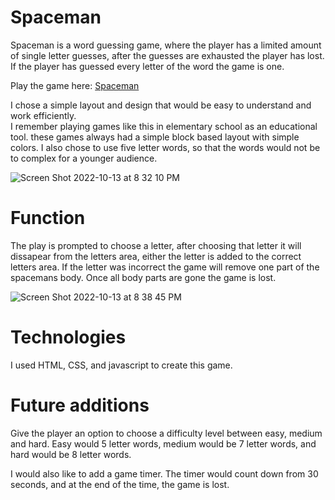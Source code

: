 # Spaceman
Spaceman is a word guessing game, where the player has a limited amount of single letter guesses, 
 after the guesses are exhausted the player has lost.  If the player has guessed every letter of the word
the game is one.

Play the game here: [Spaceman](https://plb6968.github.io/spaceman/)

I chose a simple layout and design that would be easy to understand and work efficiently.  
I remember playing games like this in elementary school as an educational tool.  these games always had a simple 
block based layout with simple colors.  I also chose to use five letter words, so that the words would not be to complex for a younger audience.  

![Screen Shot 2022-10-13 at 8 32 10 PM](https://user-images.githubusercontent.com/114373806/195741673-17b0f0d7-fea4-4fe2-9595-34e18a0847ae.png)

# Function
The play is prompted to choose a letter,  after choosing that letter it will dissapear from the 
letters area, either the letter is added to the correct letters area.  If the letter was incorrect the game
will remove one part of the spacemans body.  Once all body parts are gone the game is lost.  

![Screen Shot 2022-10-13 at 8 38 45 PM](https://user-images.githubusercontent.com/114373806/195742366-9f4764d7-594a-45a1-a812-9dc2145bd264.png)

# Technologies
I used HTML, CSS, and javascript to create this game.  

# Future additions
Give the player an option to choose a difficulty level between easy, medium and hard.  Easy would 5 letter 
words,  medium would be 7 letter words,  and hard would be 8 letter words. 

I would also like to add a game timer.  The timer would count down from 30 seconds, and at the end of the
time,  the game is lost.  
